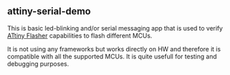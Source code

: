 ## attiny-serial-demo

This is basic led-blinking and/or serial messaging app that is used to verify [ATtiny Flasher](https://sonocotta.com/attiny-flasher/) capabilities to flash different MCUs. 

It is not using any frameworks but works directly on HW and therefore it is compatible with all the supported MCUs. It is quite usefull for testing and debugging purposes.